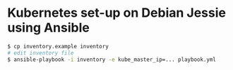 # Kubernetes set-up on Debian Jessie using Ansible

```sh
$ cp inventory.example inventory
# edit inventory file
$ ansible-playbook -i inventory -e kube_master_ip=... playbook.yml
```
